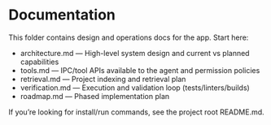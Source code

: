 # Documentation

This folder contains design and operations docs for the app. Start here:

- architecture.md — High-level system design and current vs planned capabilities
- tools.md — IPC/tool APIs available to the agent and permission policies
- retrieval.md — Project indexing and retrieval plan
- verification.md — Execution and validation loop (tests/linters/builds)
- roadmap.md — Phased implementation plan

If you’re looking for install/run commands, see the project root README.md.

